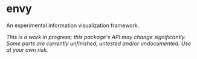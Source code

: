 # envy
An experimental information visualization framework.

_This is a work in progress; this package's API may change significantly.  
Some parts are currently unfinished, untested and/or undocumented.  Use at your own risk._

